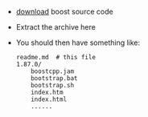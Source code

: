- [download](https://www.boost.org/users/download/) boost source code
- Extract the archive here 

- You should then have something like:

    ```shell
    readme.md  # this file
    1.87.0/
        boostcpp.jam
        bootstrap.bat
        bootstrap.sh
        index.htm
        index.html
        ......
    ```

